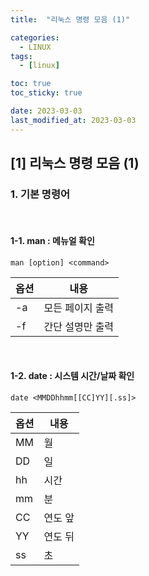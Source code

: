 ```yaml
---
title:  "리눅스 명령 모음 (1)" 

categories:
  - LINUX
tags:
  - [linux]

toc: true
toc_sticky: true

date: 2023-03-03
last_modified_at: 2023-03-03
---
```

[1] 리눅스 명령 모음 (1)
----
### 1. 기본 명령어

<br> 

#### 1-1. man : 메뉴얼 확인 
```
man [option] <command>
``` 
|옵션|내용|
|------|---|
|-a|모든 페이지 출력|
|-f|간단 설명만 출력|

<br>

#### 1-2. date : 시스템 시간/날짜 확인
```
date <MMDDhhmm[[CC]YY][.ss]>
```
|옵션|내용|
|------|---|
|MM|월|
|DD|일|
|hh|시간|
|mm|분|
|CC|연도 앞|
|YY|연도 뒤|
|ss|초|